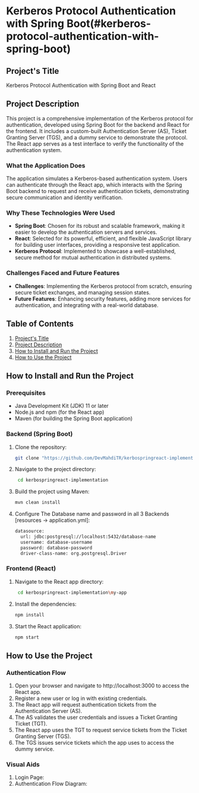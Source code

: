 # Kerberos Protocol Authentication with Spring Boot(#kerberos-protocol-authentication-with-spring-boot)

## Project's Title
Kerberos Protocol Authentication with Spring Boot and React

## Project Description
This project is a comprehensive implementation of the Kerberos protocol for authentication, developed using Spring Boot for the backend and React for the frontend. It includes a custom-built Authentication Server (AS), Ticket Granting Server (TGS), and a dummy service to demonstrate the protocol. The React app serves as a test interface to verify the functionality of the authentication system.

### What the Application Does
The application simulates a Kerberos-based authentication system. Users can authenticate through the React app, which interacts with the Spring Boot backend to request and receive authentication tickets, demonstrating secure communication and identity verification.

### Why These Technologies Were Used
- **Spring Boot**: Chosen for its robust and scalable framework, making it easier to develop the authentication servers and services.
- **React**: Selected for its powerful, efficient, and flexible JavaScript library for building user interfaces, providing a responsive test application.
- **Kerberos Protocol**: Implemented to showcase a well-established, secure method for mutual authentication in distributed systems.

### Challenges Faced and Future Features
- **Challenges**: Implementing the Kerberos protocol from scratch, ensuring secure ticket exchanges, and managing session states.
- **Future Features**: Enhancing security features, adding more services for authentication, and integrating with a real-world database.

## Table of Contents
1. [Project's Title](#kerberos-protocol-authentication-with-spring-boot)
2. [Project Description](#project-description)
3. [How to Install and Run the Project](#how-to-install-and-run-the-project)
4. [How to Use the Project](#how-to-use-the-project)

## How to Install and Run the Project

### Prerequisites
- Java Development Kit (JDK) 11 or later
- Node.js and npm (for the React app)
- Maven (for building the Spring Boot application)

### Backend (Spring Boot)
1. Clone the repository:
   ```bash
   git clone "https://github.com/DevMahdiTR/kerbospringreact-implementation.git"
2. Navigate to the project directory:
   ```bash
    cd kerbospringreact-implementation
3. Build the project using Maven:
   ```bash
   mvn clean install
4. Configure The Database name and password in all 3 Backends [resources -> application.yml]:
   ```bash
   datasource:
     url: jdbc:postgresql://localhost:5432/database-name
     username: database-username
     password: database-password
     driver-class-name: org.postgresql.Driver
### Frontend (React)
1. Navigate to the React app directory:
   ```bash
    cd kerbospringreact-implementation\my-app
2. Install the dependencies:
   ```bash
   npm install
3. Start the React application:
   ```bash
   npm start
## How to Use the Project
### Authentication Flow
1. Open your browser and navigate to http://localhost:3000 to access the React app.
2. Register a new user or log in with existing credentials.
3. The React app will request authentication tickets from the Authentication Server (AS).
4. The AS validates the user credentials and issues a Ticket Granting Ticket (TGT).
5. The React app uses the TGT to request service tickets from the Ticket Granting Server (TGS).
6. The TGS issues service tickets which the app uses to access the dummy service.
   
### Visual Aids
1. Login Page:
2. Authentication Flow Diagram: 




   
